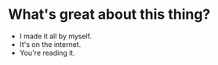 # What's great about this thing?
- I made it all by myself.
- It's on the internet.
- You're reading it.

